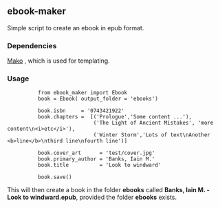 ## ebook-maker

Simple script to create an ebook in epub format.

### Dependencies

[Mako](http://www.makotemplates.org/) , which is used for templating. 

### Usage

              from ebook_maker import Ebook
              book = Ebook( output_folder = 'ebooks')

              book.isbn     = '0743421922'
              book.chapters =  [('Prologue','Some content ...'),
                                ('The Light of Ancient Mistakes', 'more content\n<i>etc</i>'),
                                ('Winter Storm','Lots of text\nAnother <b>line</b>\nthird line\nfourth line')]
              
              book.cover_art      = 'test/cover.jpg'
              book.primary_author = 'Banks, Iain M.'
              book.title          = 'Look to windward'
              
              book.save()

This will then create a book in the folder **ebooks** called **Banks, Iain M. - Look to windward.epub**, 
provided the folder **ebooks** exists.

